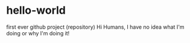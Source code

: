 # hello-world
first ever github project (repository)
Hi Humans, I have no idea what I'm doing or why I'm doing it!
